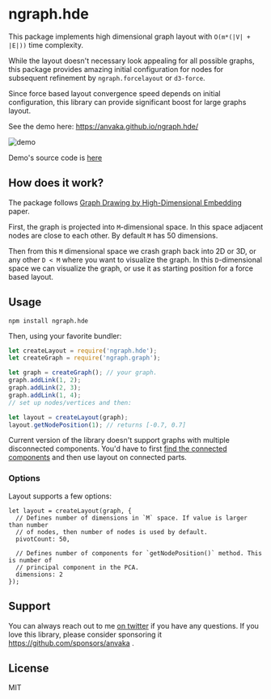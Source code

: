 # ngraph.hde

This package implements high dimensional graph layout with `O(m*(|V| + |E|))` time complexity.

While the layout doesn't necessary look appealing for all possible graphs, this package
provides amazing initial configuration for nodes for subsequent refinement by `ngraph.forcelayout`
or `d3-force`.

Since force based layout convergence speed depends on initial configuration, this library
can provide significant boost for large graphs layout. 

See the demo here: https://anvaka.github.io/ngraph.hde/

![demo](https://i.imgur.com/G25jKM1.png)

Demo's source code is [here](https://github.com/anvaka/ngraph.hde/tree/master/demo)

## How does it work?

The package follows [Graph Drawing by High-Dimensional Embedding](http://www.wisdom.weizmann.ac.il/~harel/papers/highdimensionalGD.pdf) paper.

First, the graph is projected into `M`-dimensional space. In this space adjacent nodes are 
close to each other. By default `M` has 50 dimensions.

Then from this `M` dimensional space we crash graph back into 2D or 3D, or any other `D < M` where you want
to visualize the graph. In this `D`-dimensional space we can visualize the graph, or use it as
starting position for a force based layout.

## Usage

```
npm install ngraph.hde
```

Then, using your favorite bundler:

``` js
let createLayout = require('ngraph.hde');
let createGraph = require('ngraph.graph');

let graph = createGraph(); // your graph.
graph.addLink(1, 2);
graph.addLink(2, 3);
graph.addLink(1, 4);
// set up nodes/vertices and then:

let layout = createLayout(graph);
layout.getNodePosition(1); // returns [-0.7, 0.7]
```

Current version of the library doesn't support graphs with multiple disconnected components.
You'd have to first [find the connected components](https://github.com/anvaka/ngraph.graph/blob/master/examples/findConnectedComponents.js) and then use layout on connected parts.


### Options

Layout supports a few options:

```
let layout = createLayout(graph, {
  // Defines number of dimensions in `M` space. If value is larger than number
  // of nodes, then number of nodes is used by default.
  pivotCount: 50,

  // Defines number of components for `getNodePosition()` method. This is number of
  // principal component in the PCA.
  dimensions: 2
});
```

## Support

You can always reach out to me [on twitter](https://twitter.com/anvaka) if you have any questions.
If you love this library, please consider sponsoring it https://github.com/sponsors/anvaka .

## License

MIT